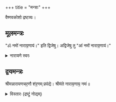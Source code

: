 +++
title = "मन्त्राः"
+++

वैष्णवकोशो द्रष्टव्यः। 

## मूलमन्त्रः
"ॐ नमो॑ नाराय॒णाय॑।" इति द्विजेषु। अद्विजेषु तु "आं नमो॑ नाराय॒णाय॑।"

<details><summary>नारायणे स्वरः</summary>

> ॐ नमो॑ नाराय॒णाय॑ … "प्रत्युत्त॑ब्ध्यै सय॒त्वाय॑ ॥" इति प्रसिद्धं तैत्तिरीयवेदवाक्यं दृष्टान्तयन्त्यभिज्ञाः।

इति स्वरं दर्शयन्त्य् अहोबिलमठाह्निकपुस्तके (मन्त्रे तृतीयाष्टमौ स्वरितौ, षष्ठः अनुदात्त इति साम्यम्)।

व्युत्पत्तयः - 

- नर आत्मा. ततो जातान्याकाशादीनि नाराणि, तानि कार्य्याणि अयते कारणात्मना व्याप्नुते नारायणः। अस्मिन् पक्षे नारायण꣡ इति।
-  नराज्जातानि तत्त्वानि नाराणीति विदुर्बुधाः । तान्येवायनं यस्य तेन नारायणः स्मृतः॥ अस्मिन् पक्षे नारा꣡यण इति। 
- "नारञ्च मोक्षणं पुण्यम्, अयनं ज्ञानमीप्सितम् । तयोर्ज्ञानं भवेद् यस्मात् सोऽयं नारायणः स्मृतः"। अस्मिन् पक्षे नारा꣡यण इति।
</details>


## द्वयमन्त्रः
श्रीमन्नारायणचर॒णौ श॑र॒णम् प्रप॑द्ये। श्रीम॑ते नाराय॒णाय॒ नमः॑॥

<details><summary>विस्तारः (द्रष्टुं नोद्यम्)</summary>

- शर॒णम् इति॑ 
  - काठकस्वराङ्कनेनोज्ज्वलः - अ॑त्र युच्प्रत्ययः॑ स्यात्। "ण्यासश्रन्थो युच्" इ॑ति।
</details>
